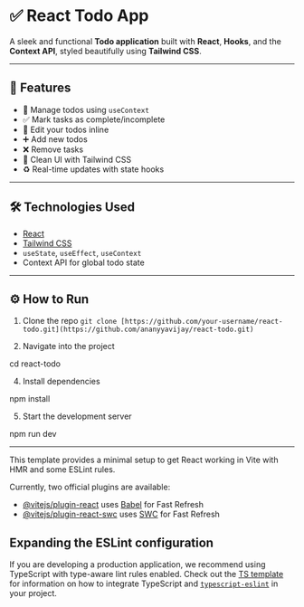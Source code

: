 # ✅ React Todo App

A sleek and functional **Todo application** built with **React**, **Hooks**, and the **Context API**, styled beautifully using **Tailwind CSS**.

---

## 📌 Features

- 🧠 Manage todos using `useContext` 
- ✅ Mark tasks as complete/incomplete
- 📝 Edit your todos inline
- ➕ Add new todos
- ❌ Remove tasks
- 🌙 Clean UI with Tailwind CSS
- ♻️ Real-time updates with state hooks

---
## 🛠️ Technologies Used

- [React](https://reactjs.org/)
- [Tailwind CSS](https://tailwindcss.com/)
- `useState`, `useEffect`, `useContext`
- Context API for global todo state

---
## ⚙️ How to Run


1. Clone the repo
`git clone [https://github.com/your-username/react-todo.git](https://github.com/ananyyavijay/react-todo.git)`

2. Navigate into the project

cd react-todo

4. Install dependencies

npm install

5. Start the development server

npm run dev

---

This template provides a minimal setup to get React working in Vite with HMR and some ESLint rules.

Currently, two official plugins are available:

- [@vitejs/plugin-react](https://github.com/vitejs/vite-plugin-react/blob/main/packages/plugin-react) uses [Babel](https://babeljs.io/) for Fast Refresh
- [@vitejs/plugin-react-swc](https://github.com/vitejs/vite-plugin-react/blob/main/packages/plugin-react-swc) uses [SWC](https://swc.rs/) for Fast Refresh

## Expanding the ESLint configuration

If you are developing a production application, we recommend using TypeScript with type-aware lint rules enabled. Check out the [TS template](https://github.com/vitejs/vite/tree/main/packages/create-vite/template-react-ts) for information on how to integrate TypeScript and [`typescript-eslint`](https://typescript-eslint.io) in your project.
